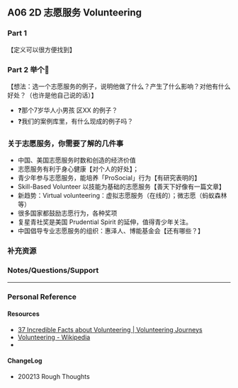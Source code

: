 ## A06 2D 志愿服务 Volunteering

### Part 1 
【定义可以很方便找到】
### Part 2 举个🌰
【想法：选一个志愿服务的例子，说明他做了什么？产生了什么影响？对他有什么好处？（也许是他自己说的话）】

- ❓那个7岁华人小男孩 区XX 的例子？
- ❓我们的案例库里，有什么现成的例子吗？


### 关于志愿服务，你需要了解的几件事
- 中国、美国志愿服务时数和创造的经济价值
- 志愿服务有利于身心健康【对个人的好处】；
- 青少年参与志愿服务，能培养「ProSocial」行为【有研究表明的】
- Skill-Based Volunteer 以技能为基础的志愿服务【善天下好像有一篇文章】
- 新趋势：Virtual volunteering：虚拟志愿服务（在线的）；微志愿（蚂蚁森林等）
- 很多国家都鼓励志愿行为，各种奖项
- 复星青社奖是美国 Prudential Spirit 的延伸，值得青少年关注。
- 中国倡导专业志愿服务的组织：惠泽人、博能基金会【还有哪些？】

### 补充资源



### Notes/Questions/Support


------


###  Personal Reference
#### Resources
- [37 Incredible Facts about Volunteering | Volunteering Journeys](https://volunteeringjourneys.com/volunteering-ideas-2/)
- [Volunteering - Wikipedia](https://en.wikipedia.org/wiki/Volunteering)
- 

#### ChangeLog
- 200213 Rough Thoughts
